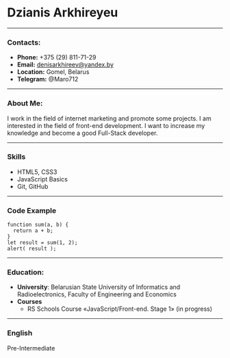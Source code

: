 
# Dzianis Arkhireyeu

---
### Contacts:

*  **Phone:** +375 (29) 811-71-29
*  **Email:** denisarkhireev@yandex.by
*  **Location:** Gomel, Belarus
*  **Telegram:** @Maro712 

---
### About Me:

I work in the field of internet marketing and promote some projects. I am interested in the field of front-end development. I want to increase my knowledge and become a good Full-Stack developer.

---
### Skills
* HTML5, CSS3
* JavaScript Basics
* Git, GitHub

---
### Code Example

```
function sum(a, b) {
  return a + b;
}
let result = sum(1, 2);
alert( result ); 
```
---
### Education:
* **University**: Belarusian State University of Informatics and Radioelectronics, 	Faculty of Engineering and Economics
* **Courses**
    * RS Schools Course «JavaScript/Front-end. Stage 1» (in progress)

---
### English
Pre-Intermediate
